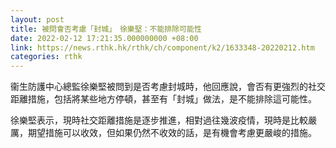 ```yaml
---
layout: post
title: 被問會否考慮「封城」　徐樂堅：不能排除可能性
date: 2022-02-12 17:21:35.000000000 +08:00
link: https://news.rthk.hk/rthk/ch/component/k2/1633348-20220212.htm
categories: rthk
---
```


衞生防護中心總監徐樂堅被問到是否考慮封城時，他回應說，會否有更強烈的社交距離措施，包括將某些地方停頓，甚至有「封城」做法，是不能排除這可能性。

徐樂堅表示，現時社交距離措施是逐步推進，相對過往幾波疫情，現時是比較嚴厲，期望措施可以收效，但如果仍然不收效的話，是有機會考慮更嚴峻的措施。
